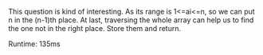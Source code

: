This question is kind of interesting. As its range is 1<=ai<=n, so we can put n in the (n-1)th place. At last, traversing the whole array can help us to find the one not in the right place. Store them and return.

Runtime: 135ms
